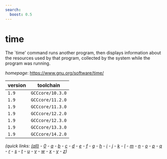 ```yaml
---
search:
  boost: 0.5
---
```

# time

The `time' command runs another program, then displays information about the resources used by that  program, collected by the system while the program was running.

*homepage*: <https://www.gnu.org/software/time/>

version | toolchain
--------|----------
``1.9`` | ``GCCcore/10.3.0``
``1.9`` | ``GCCcore/11.2.0``
``1.9`` | ``GCCcore/11.3.0``
``1.9`` | ``GCCcore/12.2.0``
``1.9`` | ``GCCcore/12.3.0``
``1.9`` | ``GCCcore/13.3.0``
``1.9`` | ``GCCcore/14.2.0``


*(quick links: [(all)](../index.md) - [0](../0/index.md) - [a](../a/index.md) - [b](../b/index.md) - [c](../c/index.md) - [d](../d/index.md) - [e](../e/index.md) - [f](../f/index.md) - [g](../g/index.md) - [h](../h/index.md) - [i](../i/index.md) - [j](../j/index.md) - [k](../k/index.md) - [l](../l/index.md) - [m](../m/index.md) - [n](../n/index.md) - [o](../o/index.md) - [p](../p/index.md) - [q](../q/index.md) - [r](../r/index.md) - [s](../s/index.md) - [t](../t/index.md) - [u](../u/index.md) - [v](../v/index.md) - [w](../w/index.md) - [x](../x/index.md) - [y](../y/index.md) - [z](../z/index.md))*

